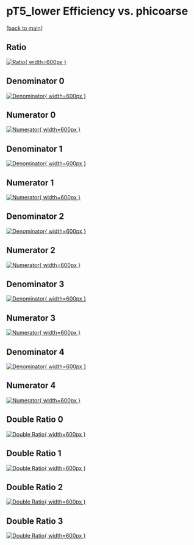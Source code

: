 # pT5_lower Efficiency vs. phicoarse

[[back to main](./)]



## Ratio

[![Ratio](../mtv/var/pT5_lower_loweta_0_0_eff_phicoarse.png){ width=600px }](../mtv/var/pT5_lower_loweta_0_0_eff_phicoarse.pdf)

## Denominator 0

[![Denominator](../mtv/den/pT5_lower_loweta_0_0_eff_phicoarse_den0.png){ width=600px }](../mtv/den/pT5_lower_loweta_0_0_eff_phicoarse_den0.pdf)

## Numerator 0

[![Numerator](../mtv/num/pT5_lower_loweta_0_0_eff_phicoarse_num0.png){ width=600px }](../mtv/num/pT5_lower_loweta_0_0_eff_phicoarse_num0.pdf)

## Denominator 1

[![Denominator](../mtv/den/pT5_lower_loweta_0_0_eff_phicoarse_den1.png){ width=600px }](../mtv/den/pT5_lower_loweta_0_0_eff_phicoarse_den1.pdf)

## Numerator 1

[![Numerator](../mtv/num/pT5_lower_loweta_0_0_eff_phicoarse_num1.png){ width=600px }](../mtv/num/pT5_lower_loweta_0_0_eff_phicoarse_num1.pdf)

## Denominator 2

[![Denominator](../mtv/den/pT5_lower_loweta_0_0_eff_phicoarse_den2.png){ width=600px }](../mtv/den/pT5_lower_loweta_0_0_eff_phicoarse_den2.pdf)

## Numerator 2

[![Numerator](../mtv/num/pT5_lower_loweta_0_0_eff_phicoarse_num2.png){ width=600px }](../mtv/num/pT5_lower_loweta_0_0_eff_phicoarse_num2.pdf)

## Denominator 3

[![Denominator](../mtv/den/pT5_lower_loweta_0_0_eff_phicoarse_den3.png){ width=600px }](../mtv/den/pT5_lower_loweta_0_0_eff_phicoarse_den3.pdf)

## Numerator 3

[![Numerator](../mtv/num/pT5_lower_loweta_0_0_eff_phicoarse_num3.png){ width=600px }](../mtv/num/pT5_lower_loweta_0_0_eff_phicoarse_num3.pdf)

## Denominator 4

[![Denominator](../mtv/den/pT5_lower_loweta_0_0_eff_phicoarse_den4.png){ width=600px }](../mtv/den/pT5_lower_loweta_0_0_eff_phicoarse_den4.pdf)

## Numerator 4

[![Numerator](../mtv/num/pT5_lower_loweta_0_0_eff_phicoarse_num4.png){ width=600px }](../mtv/num/pT5_lower_loweta_0_0_eff_phicoarse_num4.pdf)

## Double Ratio 0

[![Double Ratio](../mtv/ratio/pT5_lower_loweta_0_0_eff_phicoarse_ratio0.png){ width=600px }](../mtv/ratio/pT5_lower_loweta_0_0_eff_phicoarse_ratio0.pdf)

## Double Ratio 1

[![Double Ratio](../mtv/ratio/pT5_lower_loweta_0_0_eff_phicoarse_ratio1.png){ width=600px }](../mtv/ratio/pT5_lower_loweta_0_0_eff_phicoarse_ratio1.pdf)

## Double Ratio 2

[![Double Ratio](../mtv/ratio/pT5_lower_loweta_0_0_eff_phicoarse_ratio2.png){ width=600px }](../mtv/ratio/pT5_lower_loweta_0_0_eff_phicoarse_ratio2.pdf)

## Double Ratio 3

[![Double Ratio](../mtv/ratio/pT5_lower_loweta_0_0_eff_phicoarse_ratio3.png){ width=600px }](../mtv/ratio/pT5_lower_loweta_0_0_eff_phicoarse_ratio3.pdf)

